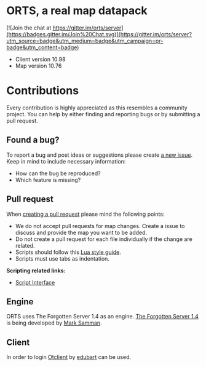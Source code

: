 # ORTS, a real map datapack

[![Join the chat at https://gitter.im/orts/server](https://badges.gitter.im/Join%20Chat.svg)](https://gitter.im/orts/server?utm_source=badge&utm_medium=badge&utm_campaign=pr-badge&utm_content=badge)
 * Client version 10.98
 * Map version 10.76

# Contributions
Every contribution is highly appreciated as this resembles a community project. You can help by either finding and reporting bugs or by submitting a pull request.

## Found a bug?
To report a bug and post ideas or suggestions please create [a new issue](https://github.com/EPuncker/orts2/issues). Keep in mind to include necessary information:
 * How can the bug be reproduced?
 * Which feature is missing?

## Pull request
When [creating a pull request](https://github.com/EPuncker/orts2/pulls) please mind the following points:
* We do not accept pull requests for map changes. Create a issue to discuss and provide the map you want to be added.
* Do not create a pull request for each file individually if the change are related.
* Scripts should follow this [Lua style guide](https://github.com/Olivine-Labs/lua-style-guide).
* Scripts must use tabs as indentation.

**Scripting related links:**
- [Script Interface](https://github.com/otland/forgottenserver/wiki/Script-Interface)

## Engine
ORTS uses The Forgotten Server 1.4 as an engine. [The Forgotten Server 1.4](https://github.com/otland/forgottenserver) is being developed by [Mark Samman](https://github.com/marksamman).

## Client
In order to login [Otclient](https://github.com/edubart/otclient) by [edubart](https://github.com/edubart) can be used.
